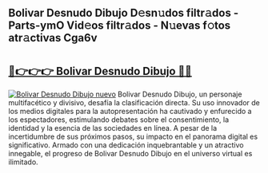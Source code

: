 ## Bolivar Desnudo Dibujo D𝚎sn𝚞dos filtr𝚊dos - Parts-ymO Vid𝚎os filtr𝚊dos - N𝚞evas f𝚘tos atr𝚊ctivas Cga6v

# <h2><a href="http://mbb0u2h.tromn.icu/?c=Bolivar+Desnudo+Dibujo">🔗👉👉👉 Bolivar Desnudo Dibujo 🔗🔗</a></h2>

[![Bolivar Desnudo Dibujo nuevo](https://i.imgur.com/pEAQMta.gif)](http://mbb0u2h.tromn.icu/?c=Bolivar+Desnudo+Dibujo)
Bolivar Desnudo Dibujo, un personaje multifacético y divisivo, desafía la clasificación directa. Su uso innovador de los medios digitales para la autopresentación ha cautivado y enfurecido a los espectadores, estimulando debates sobre el consentimiento, la identidad y la esencia de las sociedades en línea. A pesar de la incertidumbre de sus próximos pasos, su impacto en el panorama digital es significativo. Armado con una dedicación inquebrantable y un atractivo innegable, el progreso de Bolivar Desnudo Dibujo en el universo virtual es ilimitado.
